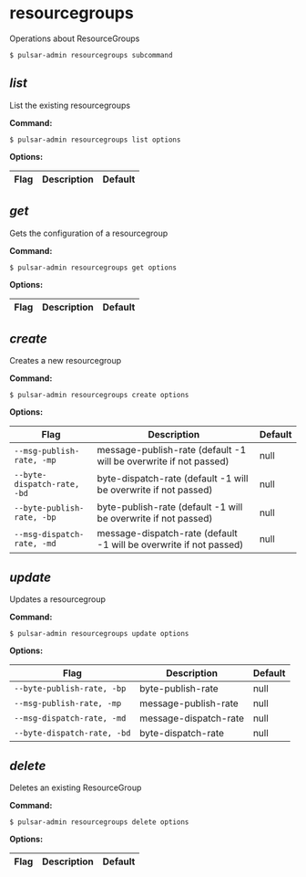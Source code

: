 # resourcegroups

Operations about ResourceGroups


```shell
$ pulsar-admin resourcegroups subcommand
```



## <em>list</em>

List the existing resourcegroups

**Command:**

```shell
$ pulsar-admin resourcegroups list options
```

**Options:**

|Flag|Description|Default|
|---|---|---|


## <em>get</em>

Gets the configuration of a resourcegroup

**Command:**

```shell
$ pulsar-admin resourcegroups get options
```

**Options:**

|Flag|Description|Default|
|---|---|---|


## <em>create</em>

Creates a new resourcegroup

**Command:**

```shell
$ pulsar-admin resourcegroups create options
```

**Options:**

|Flag|Description|Default|
|---|---|---|
| `--msg-publish-rate, -mp` | message-publish-rate (default -1 will be overwrite if not passed)|null||
| `--byte-dispatch-rate, -bd` | byte-dispatch-rate (default -1 will be overwrite if not passed)|null||
| `--byte-publish-rate, -bp` | byte-publish-rate (default -1 will be overwrite if not passed)|null||
| `--msg-dispatch-rate, -md` | message-dispatch-rate (default -1 will be overwrite if not passed)|null||


## <em>update</em>

Updates a resourcegroup

**Command:**

```shell
$ pulsar-admin resourcegroups update options
```

**Options:**

|Flag|Description|Default|
|---|---|---|
| `--byte-publish-rate, -bp` | byte-publish-rate |null||
| `--msg-publish-rate, -mp` | message-publish-rate |null||
| `--msg-dispatch-rate, -md` | message-dispatch-rate |null||
| `--byte-dispatch-rate, -bd` | byte-dispatch-rate |null||


## <em>delete</em>

Deletes an existing ResourceGroup

**Command:**

```shell
$ pulsar-admin resourcegroups delete options
```

**Options:**

|Flag|Description|Default|
|---|---|---|

